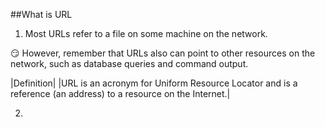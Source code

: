 ##What is URL

1. Most URLs refer to a file on some machine on the network.

:smirk: However, remember that URLs also can point to other resources on the network, such as database queries and command output.

|Definition|
|URL is an acronym for Uniform Resource Locator and is a reference (an address) to a resource on the Internet.|

2. 
